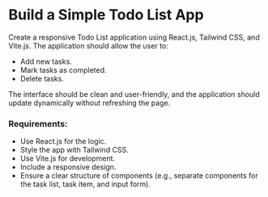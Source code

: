 # Build a Simple Todo List App

Create a responsive Todo List application using React.js, Tailwind CSS, and Vite.js. The application should allow the user to:

- Add new tasks.
- Mark tasks as completed.
- Delete tasks.

The interface should be clean and user-friendly, and the application should update dynamically without refreshing the page.

### Requirements:

- Use React.js for the logic.
- Style the app with Tailwind CSS.
- Use Vite.js for development.
- Include a responsive design.
- Ensure a clear structure of components (e.g., separate components for the task list, task item, and input form).
